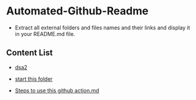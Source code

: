 # Automated-Github-Readme
 
* Extract all external folders and files names and their links and display it 
in your README.md file. 

## Content List

<!-- Projects start -->
- [dsa2](dsa2)

- [start this folder](start%20this%20folder)

- [Steps to use this github action.md](Steps%20to%20use%20this%20github%20action.md)
<!-- Projects end -->


